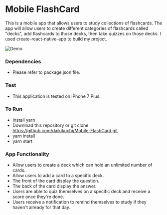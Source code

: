 # Mobile FlashCard

This is a mobile app that allows users to study collections of flashcards. The app will allow users to create different categories of flashcards called "decks", add flashcards to those decks, then take quizzes on those decks.
I used create-react-native-app to build my project.

![Demo](https://s1.postimg.org/1b9yce1t8v/flashcards.gif)

### Dependencies
- Please refer to package.json file. 

### Test
- This application is tested on iPhone 7 Plus.

### To Run
- Install yarn 
- Download this repository or git clone https://github.com/daikikuchi/Mobile-FlashCard.git
- yarn install
- yarn start

### App Functionality

- Allow users to create a deck which can hold an unlimited number of cards.
- Allow users to add a card to a specific deck.
- The front of the card display the question.
- The back of the card display the answer.
- Users are able to quiz themselves on a specific deck and receive a score once they're done.
- Users receive a notification to remind themselves to study if they haven't already for that day.
